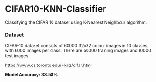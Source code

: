 # CIFAR10-KNN-Classifier

Classifying the CIFAR 10 dataset using K-Nearest Neighbour algorithm.

### Dataset
CIFAR-10 dataset consists of 60000 32x32 colour images in 10 classes, with 6000 images per class. There are 50000 training images and 10000 test images.

https://www.cs.toronto.edu/~kriz/cifar.html

**Model Accuracy: 33.58%**
